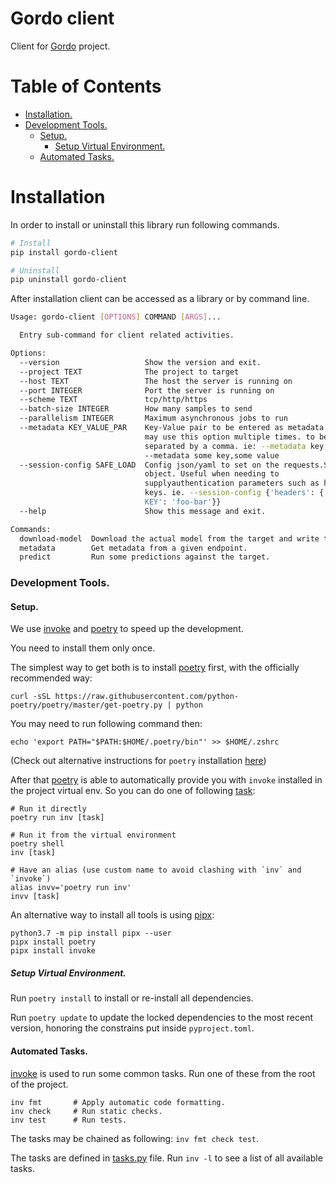 # Gordo client
Client for [Gordo](https://github.com/equinor/gordo) project.

# Table of Contents
* [Installation.](#Installation)
* [Development Tools.](#Development-Tools)
    * [Setup.](#Setup)
        * [Setup Virtual Environment.](#Setup-Virtual-Environment)
    * [Automated Tasks.](#Automated-Tasks)
    
# Installation
In order to install or uninstall this library run following commands.
```bash
# Install
pip install gordo-client

# Uninstall
pip uninstall gordo-client
```
After installation client can be accessed as a library or by command line.
```bash
Usage: gordo-client [OPTIONS] COMMAND [ARGS]...

  Entry sub-command for client related activities.

Options:
  --version                   Show the version and exit.
  --project TEXT              The project to target
  --host TEXT                 The host the server is running on
  --port INTEGER              Port the server is running on
  --scheme TEXT               tcp/http/https
  --batch-size INTEGER        How many samples to send
  --parallelism INTEGER       Maximum asynchronous jobs to run
  --metadata KEY_VALUE_PAR    Key-Value pair to be entered as metadata labels,
                              may use this option multiple times. to be
                              separated by a comma. ie: --metadata key,val
                              --metadata some key,some value
  --session-config SAFE_LOAD  Config json/yaml to set on the requests.Session
                              object. Useful when needing to
                              supplyauthentication parameters such as header
                              keys. ie. --session-config {'headers': {'API-
                              KEY': 'foo-bar'}}
  --help                      Show this message and exit.

Commands:
  download-model  Download the actual model from the target and write to an...
  metadata        Get metadata from a given endpoint.
  predict         Run some predictions against the target.
```

### Development Tools.

#### Setup.
We use [invoke](http://www.pyinvoke.org/) and 
[poetry](https://python-poetry.org/) to speed up the development.

You need to install them only once.

The simplest way to get both is to install [poetry](https://python-poetry.org/)
first, with the officially recommended way:
```
curl -sSL https://raw.githubusercontent.com/python-poetry/poetry/master/get-poetry.py | python
```
You may need to run following command then:
```
echo 'export PATH="$PATH:$HOME/.poetry/bin"' >> $HOME/.zshrc
```

(Check out alternative instructions for `poetry` installation 
[here](https://python-poetry.org/docs/#installation))

After that [poetry](https://python-poetry.org/) is able to automatically
provide you with `invoke` installed in the project virtual env.  So you can
do one of following [task](#Automated-Tasks):
```
# Run it directly
poetry run inv [task]

# Run it from the virtual environment
poetry shell
inv [task]

# Have an alias (use custom name to avoid clashing with `inv` and `invoke`)
alias invv='poetry run inv'
invv [task]
```

An alternative way to install all tools is using 
[pipx](https://pipxproject.github.io/pipx/):

```
python3.7 -m pip install pipx --user
pipx install poetry
pipx install invoke
```
##### Setup Virtual Environment.
Run `poetry install` to install or re-install all dependencies.

Run `poetry update` to update the locked dependencies to the most recent
version, honoring the constrains put inside `pyproject.toml`.


#### Automated Tasks.
[invoke](http://www.pyinvoke.org/) is used to run some common tasks.
Run one of these from the root of the project.

```
inv fmt       # Apply automatic code formatting.
inv check     # Run static checks.
inv test      # Run tests.
```

The tasks may be chained as following: `inv fmt check test`.

The tasks are defined in [tasks.py](./tasks.py) file.
Run `inv -l` to see a list of all available tasks.
